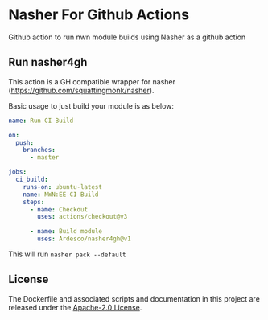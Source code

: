 # Nasher For Github Actions

Github action to run nwn module builds using Nasher as a github action

## Run nasher4gh

This action is a GH compatible wrapper for nasher (https://github.com/squattingmonk/nasher).

Basic usage to just build your module is as below:

```yaml
name: Run CI Build

on:
  push:
    branches:
      - master

jobs:
  ci_build:
    runs-on: ubuntu-latest
    name: NWN:EE CI Build
    steps:
      - name: Checkout
        uses: actions/checkout@v3

      - name: Build module
        uses: Ardesco/nasher4gh@v1
```
This will run `nasher pack --default`

## License
The Dockerfile and associated scripts and documentation in this project are released under the [Apache-2.0 License](LICENSE).